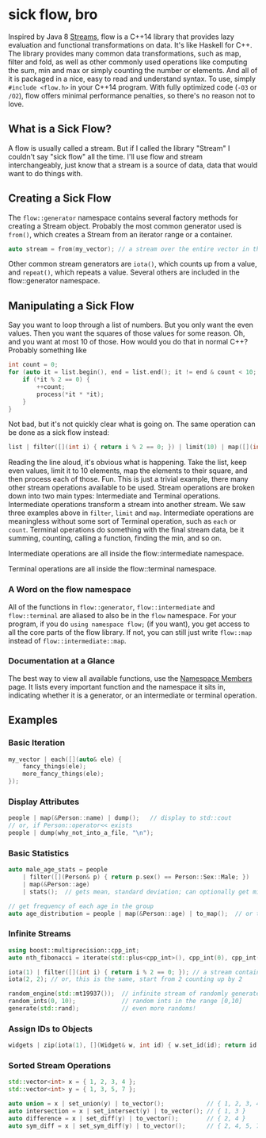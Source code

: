 
sick flow, bro
==============

Inspired by Java 8 [Streams](http://www.oracle.com/technetwork/articles/java/ma14-java-se-8-streams-2177646.html),
flow is a C++14 library that provides lazy evaluation and functional transformations on data. It's like Haskell for C++.
The library provides many common data transformations, such as map, filter and fold, as well as other commonly used
operations like computing the sum, min and max or simply counting the number or elements. And all of it is packaged
in a nice, easy to read and understand syntax. To use, simply `#include <flow.h>` in your C++14 program. With fully
optimized code (`-O3` or `/O2`), flow offers minimal performance penalties, so there's no reason not to love.


What is a Sick Flow?
--------------------
A flow is usually called a stream. But if I called the library "Stream" I couldn't say "sick flow" all the time.
I'll use flow and stream interchangeably, just know that a stream is a source of data, data that would want to
do things with.

Creating a Sick Flow
--------------------
The `flow::generator` namespace contains several factory methods for creating a Stream object. Probably the most
common generator used is `from()`, which creates a Stream from an iterator range or a container.

```C++
auto stream = from(my_vector); // a stream over the entire vector in the same order
```

Other common stream generators are `iota()`, which counts up from a value, and `repeat()`, which repeats a value.
Several others are included in the flow::generator namespace.

Manipulating a Sick Flow
------------------------
Say you want to loop through a list of numbers. But you only want the even values. Then you want the squares of those
values for some reason. Oh, and you want at most 10 of those. How would you do that in normal C++? Probably something like

```C++
int count = 0;
for (auto it = list.begin(), end = list.end(); it != end & count < 10; ++it) {
    if (*it % 2 == 0) {
        ++count;
        process(*it * *it);
    }
}
```

Not bad, but it's not quickly clear what is going on. The same operation can be done as a sick flow instead:

```C++
list | filter([](int i) { return i % 2 == 0; }) | limit(10) | map([](int i) { return i*i; }) | each(process);
```

Reading the line aloud, it's obvious what is happening. Take the list, keep even values, limit it to 10 elements,
map the elements to their square, and then process each of those. Fun. This is just a trivial example, there many other
stream operations available to be used.
Stream operations are broken down into two main types: Intermediate and Terminal operations. Intermediate operations
transform a stream into another stream. We saw three examples above in `filter`, `limit` and `map`. Intermediate
operations are meaningless without some sort of Terminal operation, such as `each` or `count`. Terminal operations
do something with the final stream data, be it summing, counting, calling a function, finding the min, and so on.

Intermediate operations are all inside the flow::intermediate namespace.

Terminal operations are all inside the flow::terminal namespace.

### A Word on the flow namespace
All of the functions in `flow::generator`, `flow::intermediate` and `flow::terminal` are aliased to also be in the `flow` namespace.
For your program, if you do `using namespace flow;` (if you want), you get access to all the core parts of the flow library.
If not, you can still just write `flow::map` instead of `flow::intermediate::map`.

### Documentation at a Glance
The best way to view all available functions, use the <a href="https://twentylemon.github.io/flow/doxy/namespacemembers_func.html">Namespace Members</a> page. It lists
every important function and the namespace it sits in, indicating whether it is a generator, or an intermediate or terminal operation.

Examples
--------
### Basic Iteration
```C++
my_vector | each([](auto& ele) {
    fancy_things(ele);
    more_fancy_things(ele);
});
```

### Display Attributes
```C++
people | map(&Person::name) | dump();   // display to std::cout
// or, if Person::operator<< exists
people | dump(why_not_into_a_file, "\n");
```

### Basic Statistics
```C++
auto male_age_stats = people
    | filter([](Person& p) { return p.sex() == Person::Sex::Male; })
    | map(&Person::age)
    | stats();  // gets mean, standard deviation; can optionally get min/max, median/mode

// get frequency of each age in the group
auto age_distribution = people | map(&Person::age) | to_map();  // or to_unordered_map()
```

### Infinite Streams
```C++
using boost::multiprecision::cpp_int;
auto nth_fibonacci = iterate(std::plus<cpp_int>(), cpp_int(0), cpp_int(1)) | nth(1000); // some huge number

iota(1) | filter([](int i) { return i % 2 == 0; }); // a stream containing all even values
iota(2, 2); // or, this is the same, start from 2 counting up by 2

random_engine(std::mt19937());  // infinite stream of randomly generated values
random_ints(0, 10);             // random ints in the range [0,10]
generate(std::rand);            // even more randoms!
```

### Assign IDs to Objects
```C++
widgets | zip(iota(1), [](Widget& w, int id) { w.set_id(id); return id; }) | execute();
```

### Sorted Stream Operations
```C++
std::vector<int> x = { 1, 2, 3, 4 };
std::vector<int> y = { 1, 3, 5, 7 };

auto union = x | set_union(y) | to_vector();            // { 1, 2, 3, 4, 5, 7 }
auto intersection = x | set_intersect(y) | to_vector(); // { 1, 3 }
auto difference = x | set_diff(y) | to_vector();        // { 2, 4 }
auto sym_diff = x | set_sym_diff(y) | to_vector();      // { 2, 4, 5, 7 }
```
